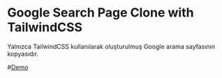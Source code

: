 # Google Search Page Clone with TailwindCSS  
Yalnızca TailwindCSS kullanılarak oluşturulmuş Google arama sayfasının kopyasıdır.

#[Demo](https://google-search-page-clone.netlify.app/)
